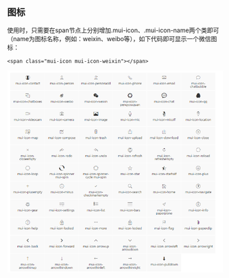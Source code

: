 ## 图标
使用时，只需要在span节点上分别增加.mui-icon、.mui-icon-name两个类即可（name为图标名称，例如：weixin、weibo等），如下代码即可显示一个微信图标：

```
<span class="mui-icon mui-icon-weixin"></span>

```
![](assets/002/005-239b7df4.png)
